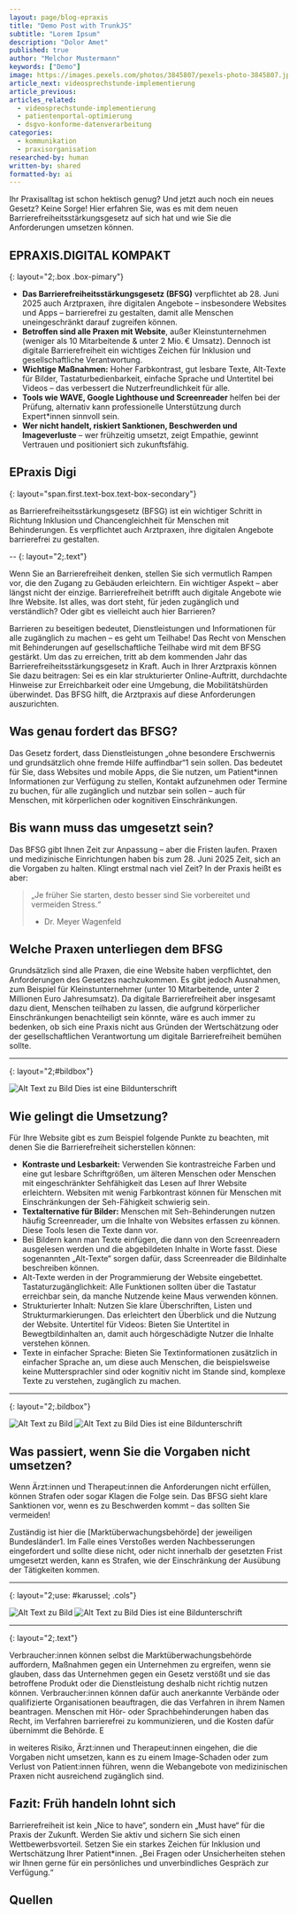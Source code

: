```yaml
---
layout: page/blog-epraxis
title: "Demo Post with TrunkJS"
subtitle: "Lorem Ipsum"
description: "Dolor Amet"
published: true
author: "Melchor Mustermann"
keywords: ["Demo"]
image: https://images.pexels.com/photos/3845807/pexels-photo-3845807.jpeg
article_next: videosprechstunde-implementierung
article_previous: 
articles_related:
  - videosprechstunde-implementierung
  - patientenportal-optimierung
  - dsgvo-konforme-datenverarbeitung
categories: 
  - kommunikation
  - praxisorganisation
researched-by: human
written-by: shared
formatted-by: ai
---
```



Ihr Praxisalltag ist schon hektisch genug? Und jetzt auch noch ein neues Gesetz? Keine Sorge! Hier erfahren Sie, was es mit dem neuen Barrierefreiheitsstärkungsgesetz auf sich hat und wie Sie die Anforderungen umsetzen können.

## EPRAXIS.DIGITAL KOMPAKT
{: layout="2;.box .box-pimary"}

- **Das Barrierefreiheitsstärkungsgesetz (BFSG)** verpflichtet ab 28. Juni 2025 auch Arztpraxen, ihre digitalen Angebote – insbesondere Websites und Apps – barrierefrei zu gestalten, damit alle Menschen uneingeschränkt darauf zugreifen können. 
- **Betroffen sind alle Praxen mit Website**, außer Kleinstunternehmen (weniger als 10 Mitarbeitende & unter 2 Mio. € Umsatz). Dennoch ist digitale Barrierefreiheit ein wichtiges Zeichen für Inklusion und gesellschaftliche Verantwortung. 
- **Wichtige Maßnahmen:** Hoher Farbkontrast, gut lesbare Texte, Alt-Texte für Bilder, Tastaturbedienbarkeit, einfache Sprache und Untertitel bei Videos – das verbessert die Nutzerfreundlichkeit für alle. 
- **Tools wie WAVE, Google Lighthouse und Screenreader** helfen bei der Prüfung, alternativ kann professionelle Unterstützung durch Expert*innen sinnvoll sein. 
- **Wer nicht handelt, riskiert Sanktionen, Beschwerden und Imageverluste** – wer frühzeitig umsetzt, zeigt Empathie, gewinnt Vertrauen und positioniert sich zukunftsfähig.


## EPraxis Digi
{: layout="span.first.text-box.text-box-secondary"}

as Barrierefreiheitsstärkungsgesetz (BFSG) ist ein wichtiger Schritt in Richtung Inklusion und Chancengleichheit für Menschen mit Behinderungen. Es verpflichtet auch Arztpraxen, ihre digitalen Angebote barrierefrei zu gestalten.




--
{: layout="2;.text"}


Wenn Sie an Barrierefreiheit denken, stellen Sie sich vermutlich Rampen vor, die den Zugang zu Gebäuden erleichtern. Ein wichtiger Aspekt – aber längst nicht der einzige. Barrierefreiheit betrifft auch digitale Angebote wie Ihre Website. Ist alles, was dort steht, für jeden zugänglich und verständlich? Oder gibt es vielleicht auch hier Barrieren? 

Barrieren zu beseitigen bedeutet, Dienstleistungen und Informationen für alle zugänglich zu machen – es geht um Teilhabe! Das Recht von Menschen mit Behinderungen auf gesellschaftliche Teilhabe wird mit dem BFSG gestärkt. Um das zu erreichen, tritt ab dem kommenden Jahr das Barrierefreiheitsstärkungsgesetz in Kraft. Auch in Ihrer Arztpraxis können Sie dazu beitragen: Sei es ein klar strukturierter Online-Auftritt, durchdachte Hinweise zur Erreichbarkeit oder eine Umgebung, die Mobilitätshürden überwindet. Das BFSG hilft, die Arztpraxis auf diese Anforderungen auszurichten. 

## Was genau fordert das BFSG? 

Das Gesetz fordert, dass Dienstleistungen „ohne besondere Erschwernis und grundsätzlich ohne fremde Hilfe auffindbar“1 sein sollen. Das bedeutet für Sie, dass Websites und mobile Apps, die Sie nutzen, um Patient*innen Informationen zur Verfügung zu stellen, Kontakt aufzunehmen oder Termine zu buchen, für alle zugänglich und nutzbar sein sollen – auch für Menschen, mit körperlichen oder kognitiven Einschränkungen. 

## Bis wann muss das umgesetzt sein? 

Das BFSG gibt Ihnen Zeit zur Anpassung – aber die Fristen laufen. Praxen und medizinische Einrichtungen haben bis zum 28. Juni 2025 Zeit, sich an die Vorgaben zu halten. Klingt erstmal nach viel Zeit? In der Praxis heißt es aber:


> „Je früher Sie starten, desto besser sind Sie vorbereitet und vermeiden Stress.“
> - Dr. Meyer Wagenfeld

## Welche Praxen unterliegen dem BFSG 

Grundsätzlich sind alle Praxen, die eine Website haben verpflichtet, den Anforderungen des Gesetzes nachzukommen. Es gibt jedoch Ausnahmen, zum Beispiel für Kleinstunternehmer (unter 10 Mitarbeitende, unter 2 Millionen Euro Jahresumsatz). Da digitale Barrierefreiheit aber insgesamt dazu dient, Menschen teilhaben zu lassen, die aufgrund körperlicher Einschränkungen benachteiligt sein könnte, wäre es auch immer zu bedenken, ob sich eine Praxis nicht aus Gründen der Wertschätzung oder der gesellschaftlichen Verantwortung um digitale Barrierefreiheit bemühen sollte.


---
{: layout="2;#bildbox"}

![Alt Text zu Bild](https://cdn.leuffen.de//leu-stock/v2/337/2-1_gfedcba/AdobeStock_881988558.webp)
Dies ist eine Bildunterschrift



## Wie gelingt die Umsetzung? 

Für Ihre Website gibt es zum Beispiel folgende Punkte zu beachten, mit denen Sie die Barrierefreiheit sicherstellen können:

- **Kontraste und Lesbarkeit:** Verwenden Sie kontrastreiche Farben und eine gut lesbare Schriftgrößen, um älteren Menschen oder Menschen mit eingeschränkter Sehfähigkeit das Lesen auf Ihrer Website erleichtern. Websiten mit wenig Farbkontrast können für Menschen mit Einschränkungen der Seh-Fähigkeit schwierig sein. 
- **Textalternative für Bilder:** Menschen mit Seh-Behinderungen nutzen häufig Screenreader, um die Inhalte von Websites erfassen zu können. Diese Tools lesen die Texte dann vor. 
- Bei Bildern kann man Texte einfügen, die dann von den Screenreadern ausgelesen werden und die abgebildeten Inhalte in Worte fasst. Diese sogenannten „Alt-Texte“ sorgen dafür, dass Screenreader die Bildinhalte beschreiben können. 
- Alt-Texte werden in der Programmierung der Website eingebettet. Tastaturzugänglichkeit: Alle Funktionen sollten über die Tastatur erreichbar sein, da manche Nutzende keine Maus verwenden können. 
- Strukturierter Inhalt: Nutzen Sie klare Überschriften, Listen und Strukturmarkierungen. Das erleichtert den Überblick und die Nutzung der Website. Untertitel für Videos: Bieten Sie Untertitel in Bewegtbildinhalten an, damit auch hörgeschädigte Nutzer die Inhalte verstehen können. 
- Texte in einfacher Sprache: Bieten Sie Textinformationen zusätzlich in einfacher Sprache an, um diese auch Menschen, die beispielsweise keine Muttersprachler sind oder kognitiv nicht im Stande sind, komplexe Texte zu verstehen, zugänglich zu machen.



---
{: layout="2;.bildbox"}

![Alt Text zu Bild](https://cdn.leuffen.de//leu-stock/v2/337/2-1_gfedcba/AdobeStock_881988558.webp)
![Alt Text zu Bild](https://cdn.leuffen.de//leu-stock/v2/337/2-1_gfedcba/AdobeStock_881988558.webp)
Dies ist eine Bildunterschrift

## Was passiert, wenn Sie die Vorgaben nicht umsetzen? 

Wenn Ärzt:innen und Therapeut:innen die Anforderungen nicht erfüllen, können Strafen oder sogar Klagen die Folge sein. Das BFSG sieht klare Sanktionen vor, wenn es zu Beschwerden kommt – das sollten Sie vermeiden! 

Zuständig ist hier die [Marktüberwachungsbehörde] der jeweiligen Bundesländer1. Im Falle eines Verstoßes werden Nachbesserungen eingefordert und sollte diese nicht, oder nicht innerhalb der gesetzten Frist umgesetzt werden, kann es Strafen, wie der Einschränkung der Ausübung der Tätigkeiten kommen.


---
{: layout="2;use: #karussel; .cols"}

![Alt Text zu Bild](https://cdn.leuffen.de//leu-stock/v2/337/2-1_gfedcba/AdobeStock_881988558.webp)
![Alt Text zu Bild](https://cdn.leuffen.de//leu-stock/v2/337/2-1_gfedcba/AdobeStock_881988558.webp)
Dies ist eine Bildunterschrift



---
{: layout="2;.text"}

Verbraucher:innen können selbst die Marktüberwachungsbehörde auffordern, Maßnahmen gegen ein Unternehmen zu ergreifen, wenn sie glauben, dass das Unternehmen gegen ein Gesetz verstößt und sie das betroffene Produkt oder die Dienstleistung deshalb nicht richtig nutzen können. Verbraucher:innen können dafür auch anerkannte Verbände oder qualifizierte Organisationen beauftragen, die das Verfahren in ihrem Namen beantragen. Menschen mit Hör- oder Sprachbehinderungen haben das Recht, im Verfahren barrierefrei zu kommunizieren, und die Kosten dafür übernimmt die Behörde. E

in weiteres Risiko, Ärzt:innen und Therapeut:innen eingehen, die die Vorgaben nicht umsetzen, kann es zu einem Image-Schaden oder zum Verlust von Patient:innen führen, wenn die Webangebote von medizinischen Praxen nicht ausreichend zugänglich sind.


## Fazit: Früh handeln lohnt sich 

Barrierefreiheit ist kein „Nice to have“, sondern ein „Must have“ für die Praxis der Zukunft. Werden Sie aktiv und sichern Sie sich einen Wettbewerbsvorteil. Setzen Sie ein starkes Zeichen für Inklusion und Wertschätzung Ihrer Patient*innen. „Bei Fragen oder Unsicherheiten stehen wir Ihnen gerne für ein persönliches und unverbindliches Gespräch zur Verfügung.“


## Quellen

<!-- Wie können hier Quellen einfach angegeben werden? -->

<!-- Include des Author Textes sollte im Layout passieren -->
